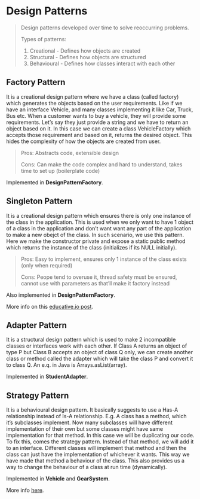 # Design Patterns
> Design patterns developed over time to solve reoccurring problems.
> 
> Types of patterns:
> 1. Creational - Defines how objects are created
> 2. Structural - Defines how objects are structured
> 3. Behavioural - Defines how classes interact with each other

## Factory Pattern
It is a creational design pattern where we have a class (called factory) which generates the objects based on the user requirements. Like if we have an interface Vehicle, and many classes implementing it like Car, Truck, Bus etc. When a customer wants to buy a vehicle, they will provide some requirements. Let’s say they just provide a string and we have to return an object based on it. In this case we can create a class VehicleFactory which accepts those requirement and based on it, returns the desired object. This hides the complexity of how the objects are created from user.
> Pros: Abstracts code, extensible design  
> 
> Cons: Can make the code complex and hard to understand, takes time to set up (boilerplate code)

Implemented in **DesignPatternFactory**.

## Singleton Pattern
It is a creational design pattern which ensures there is only one instance of the class in the application. This is used when we only want to have 1 object of a class in the application and don’t want want any part of the application to make a new obejct of the class. In such scenario, we use this pattern. Here we make the constructor private and expose a static public method which returns the instance of the class (initializes if its NULL initially).
> Pros: Easy to implement, ensures only 1 instance of the class exists (only when required)
> 
> Cons: Peope tend to overuse it, thread safety must be ensured, cannot use with parameters as that’ll make it factory instead

Also implemented in **DesignPatternFactory**.

More info on this [educative.io post](https://www.educative.io/courses/software-design-patterns-best-practices/B8nMkqBWONo).

## Adapter Pattern
It is a structural design pattern which is used to make 2 incompatible classes or interfaces work with each other. If Class A returns an object of type P but Class B accepts an object of class Q only, we can create another class or method called the adapter which will take the class P and convert it to class Q. An e.q. in Java is Arrays.asList(array).

Implemented in **StudentAdapter**.

## Strategy Pattern
It is a behavioural design pattern. It basically suggests to use a Has-A relationship instead of Is-A relationship.
E.g. A class has a method, which it’s subclasses implement. Now many subclasses will have different implementation of their own but some classes might have same implementation for that method. In this case we will be duplicating our code. To fix this, comes the strategy pattern. Instead of that method, we will add it to an interface. Different classes will implement that method and then the class can just have the implementation of whichever it wants. This way we have made that method a behaviour of the class. This also provides us a way to change the behaviour of a class at run time (dynamically).

Implemented in **Vehicle** and **GearSystem**.

More info [here](https://medium.com/javarevisited/strategy-pattern-in-java-6e97304bf5e5).
